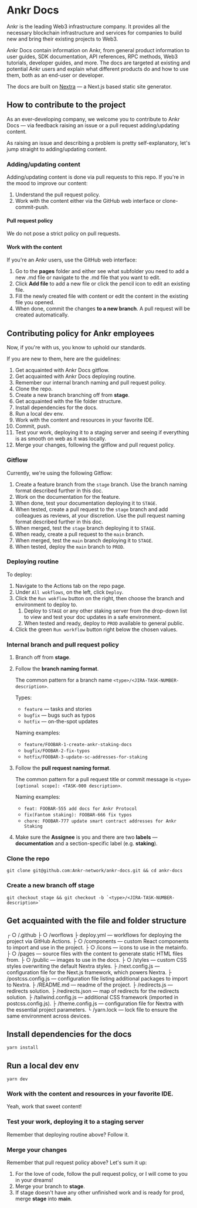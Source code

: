 #  Ankr Docs 

Ankr is the leading Web3 infrastructure company. It provides all the necessary blockchain infrastructure and services for companies to build new and bring their existing projects to Web3.

Ankr Docs contain information on Ankr, from general product information to user guides, SDK documentation, API references, RPC methods, Web3 tutorials, developer guides, and more.
The docs are targeted at existing and potential Ankr users and explain what different products do and how to use them, both as an end-user or developer.  

The docs are built on [Nextra](https://nextra.vercel.app/) — a Next.js based static site generator.

## How to contribute to the project

As an ever-developing company, we welcome you to contribute to Ankr Docs — via feedback raising an issue or a pull request adding/updating content.

As raising an issue and describing a problem is pretty self-explanatory, let's jump straight to adding/updating content.

### Adding/updating content

Adding/updating content is done via pull requests to this repo.
If you're in the mood to improve our content:
1. Understand the pull request policy.
2. Work with the content either via the GitHub web interface or clone-commit-push. 

#### Pull request policy
We do not pose a strict policy on pull requests. 

#### Work with the content

If you're an Ankr users, use the GitHub web interface:
1. Go to the **pages** folder and either see what subfolder you need to add a new .md file or navigate to the .md file that you want to edit. 
2. Click **Add file** to add a new file or click the pencil icon to edit an existing file.
3. Fill the newly created file with content or edit the content in the existing file you opened.
4. When done, commit the changes **to a new branch**. A pull request will be created automatically.

## Contributing policy for Ankr employees 
Now, if you're with us, you know to uphold our standards. 

If you are new to them, here are the guidelines:
1. Get acquainted with Ankr Docs gitflow.
2. Get acquainted with Ankr Docs deploying routine.
3. Remember our internal branch naming and pull request policy.
4. Clone the repo.
5. Create a new branch branching off from **stage**.
6. Get acquainted with the file folder structure. 
7. Install dependencies for the docs.
8. Run a local dev env.
9. Work with the content and resources in your favorite IDE.
10. Commit, push.
11. Test your work, deploying it to a staging server and seeing if everything is as smooth on web as it was locally.
12. Merge your changes, following the gitflow and pull request policy.

### Gitflow
Currently, we're using the following Gitflow:
1. Create a feature branch from the `stage` branch. Use the branch naming format described further in this doc.
2. Work on the documentation for the feature.
3. When done, test your documentation deploying it to `STAGE`.
4. When tested, create a pull request to the `stage` branch and add colleagues as reviews, at your discretion. Use the pull request naming format described further in this doc.
5. When merged, test the `stage` branch deploying it to `STAGE`.
6. When ready, create a pull request to the `main` branch.
7. When merged, test the `main` branch deploying it to `STAGE`.
8. When tested, deploy the `main` branch to `PROD`.

### Deploying routine
To deploy:
1. Navigate to the Actions tab on the repo page.
2. Under `All wokflows`, on the left, click `Deploy`.
3. Click the `Run wokflow` button on the right, then choose the branch and environment to deploy to.
   1. Deploy to `STAGE` or any other staking server from the drop-down list to view and test your doc updates in a safe environment.
   2. When tested and ready, deploy to `PROD` available to general public. 
4. Click the green `Run workflow` button right below the chosen values.

### Internal branch and pull request policy
1. Branch off from **stage**.

2. Follow the **branch naming format**. 

   The common pattern for a branch name `<type>/<JIRA-TASK-NUMBER-description>`.

   Types: 
   * `feature` — tasks and stories
   * `bugfix` — bugs such as typos
   * `hotfix` — on-the-spot updates

   Naming examples:
   * `feature/FOOBAR-1-create-ankr-staking-docs`
   * `bugfix/FOOBAR-2-fix-typos`
   * `hotfix/FOOBAR-3-update-sc-addresses-for-staking`

3. Follow the **pull request naming format**.

   The common pattern for a pull request title or commit message is `<type>[optional scope]: <TASK-000 description>`.

   Naming examples:
   * `feat: FOOBAR-555 add docs for Ankr Protocol`
   * `fix(Fantom staking): FOOBAR-666 fix typos`
   * `chore: FOOBAR-777 update smart contract addresses for Ankr Staking`
   
4. Make sure the **Assignee** is you and there are two **labels** — **documentation** and a section-specific label (e.g. **staking**). 

### Clone the repo

```shell
git clone git@github.com:Ankr-network/ankr-docs.git && cd ankr-docs
```

### Create a new branch off **stage**

```shell
git checkout stage && git checkout -b `<type>/<JIRA-TASK-NUMBER-description>`
```

## Get acquainted with the file and folder structure

┌ ○ /.github 
├     ○ /worflows 
├         deploy.yml — workflows for deploying the project via GitHub Actions.
├ ○ /components — custom React components to import and use in the project.
├ ○ /icons — icons to use in the metainfo.
├ ○ /pages — source files with the content to generate static HTML files from.
├ ○ /public — images to use in the docs.
├ ○ /styles — custom CSS styles overwriting the default Nextra styles. 
├   /next.config.js — configuration file for the Next.js framework, which powers Nextra.
├   /postcss.config.js — configuration file listing additional packages to import to Nextra.
├   /README.md — readme of the project.
├   /redirects.js — redirects solution.
├   /redirects.json — map of redirects for the redirects solution.
├   /tailwind.config.js — additional CSS framework (imported in postcss.config.js).
├   /theme.config.js — configuration file for Nextra with the essential project parameters.
└   /yarn.lock — lock file to ensure the same environment across devices.

## Install dependencies for the docs
```shell
yarn install
```

## Run a local dev env
```shell
yarn dev
```

### Work with the content and resources in your favorite IDE.
Yeah, work that sweet content!

### Test your work, deploying it to a staging server
Remember that deploying routine above? Follow it.

### Merge your changes
Remember that pull request policy above?
Let's sum it up:
1. For the love of code, follow the pull request policy, or I will come to you in your dreams! 
2. Merge your branch to **stage**.
3. If stage doesn't have any other unfinished work and is ready for prod, merge **stage** into **main**.


